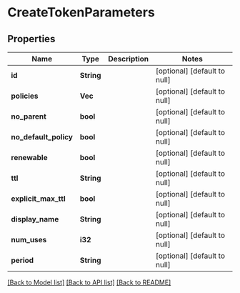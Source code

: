 # CreateTokenParameters

## Properties
Name | Type | Description | Notes
------------ | ------------- | ------------- | -------------
**id** | **String** |  | [optional] [default to null]
**policies** | **Vec<String>** |  | [optional] [default to null]
**no_parent** | **bool** |  | [optional] [default to null]
**no_default_policy** | **bool** |  | [optional] [default to null]
**renewable** | **bool** |  | [optional] [default to null]
**ttl** | **String** |  | [optional] [default to null]
**explicit_max_ttl** | **bool** |  | [optional] [default to null]
**display_name** | **String** |  | [optional] [default to null]
**num_uses** | **i32** |  | [optional] [default to null]
**period** | **String** |  | [optional] [default to null]

[[Back to Model list]](../README.md#documentation-for-models) [[Back to API list]](../README.md#documentation-for-api-endpoints) [[Back to README]](../README.md)


